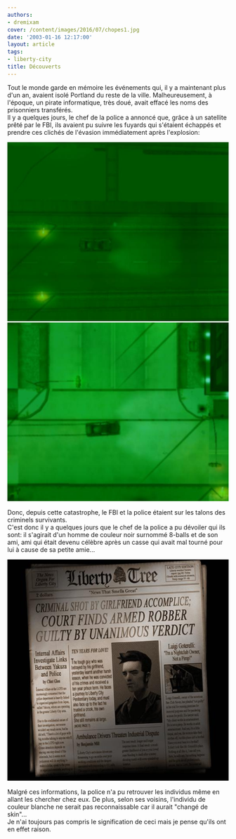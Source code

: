 ```yaml
---
authors:
- dremixam
cover: /content/images/2016/07/chopes1.jpg
date: '2003-01-16 12:17:00'
layout: article
tags:
- liberty-city
title: Découverts
---
```



Tout le monde garde en mémoire les événements qui, il y a maintenant plus d'un an, avaient isolé Portland du reste de la ville. Malheureusement, à l'époque, un pirate informatique, très doué, avait effacé les noms des prisonniers transférés.  
Il y a quelques jours, le chef de la police a annoncé que, grâce à un satellite prêté par le FBI, ils avaient pu suivre les fuyards qui s'étaient échappés et prendre ces clichés de l'évasion immédiatement après l'explosion:

![](/content/images/2016/07/chopes1.jpg)
![](/content/images/2016/07/chopes2.jpg)

Donc, depuis cette catastrophe, le FBI et la police étaient sur les talons des criminels survivants.  
C'est donc il y a quelques jours que le chef de la police a pu dévoiler qui ils sont: il s'agirait d'un homme de couleur noir surnommé 8-balls et de son ami, ami qui était devenu célèbre après un casse qui avait mal tourné pour lui à cause de sa petite amie...

![](/content/images/2016/07/chopes3.jpg)

Malgré ces informations, la police n'a pu retrouver les individus même en allant les chercher chez eux. De plus, selon ses voisins, l'individu de couleur blanche ne serait pas reconnaissable car il aurait "changé de skin"...  
Je n'ai toujours pas compris le signification de ceci mais je pense qu'ils ont en effet raison.
